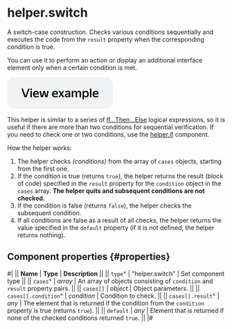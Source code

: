 # helper.switch

A switch-case construction. Checks various conditions sequentially and executes the code from the `result` property when the corresponding condition is true.

You can use it to perform an action or display an additional interface element only when a certain condition is met.

[![View example in the sandbox](../_images/buttons/view-example.svg)](https://ya.cc/t/RcgC_nQJ3tz3j4)

This helper is similar to a series of [If...Then...Else](helper.if.md) logical expressions, so it is useful if there are more than two conditions for sequential verification. If you need to check one or two conditions, use the [helper.if](helper.if.md) component.

How the helper works:

1. The helper checks _(conditions)_ from the array of `cases` objects, starting from the first one.
2. If the condition is true (returns `true`), the helper returns the result (block of code) specified in the `result` property for the `condition` object in the `cases` array. **The helper quits and subsequent conditions are not checked.**
3. If the condition is false (returns `false`), the helper checks the subsequent condition.
4. If all conditions are false as a result of all checks, the helper returns the value specified in the `default` property (if it is not defined, the helper returns nothing).

## Component properties {#properties}

#|
|| **Name** | **Type** | **Description** ||
|| `type`<span style="color: red">\*</span> | "helper.switch" | Set component type ||
|| `cases`<span style="color: red">\*</span> | _array_ | An array of objects consisting of `condition` and `result` property pairs. ||
|| `cases[]` | _object_ | Object parameters. ||
|| `cases[].condition`<span style="color: red">\*</span> | _condition_ | Condition to check. ||
|| `cases[].result`<span style="color: red">\*</span> | _any_ | The element that is returned if the condition from the `condition` property is true (returns `true`). ||
|| `default` | _any_ | Element that is returned if none of the checked conditions returned `true`. ||
|#

